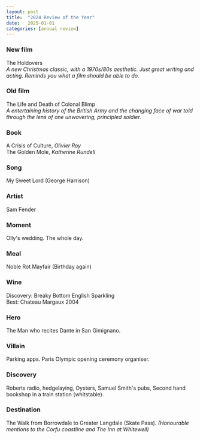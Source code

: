 ```yaml
---
layout: post
title:  "2024 Review of the Year"
date:   2025-01-01
categories: [annual review]
---
```


<h3><b>New film</b></h3>
The Holdovers<br>
<i>A new Christmas classic, with a 1970s/80s aesthetic. Just great writing and acting. Reminds you what a film should be able to do.</i>
<br>

<h3><b>Old film</b></h3>
The Life and Death of Colonal Blimp<br>
<i>A entertaining history of the British Army and the changing face of war told through the lens of one unwavering, principled soldier.</i>
<br>

<h3><b>Book</b></h3>
A Crisis of Culture, <i>Olivier Roy</i><br>
The Golden Mole, <i>Katherine Rundell</i>
<br>

<h3><b>Song</b></h3>
My Sweet Lord (George Harrison)
<br>

<h3><b>Artist</b></h3>
Sam Fender
<br>

<h3><b>Moment </b></h3>
Olly's wedding. The whole day.
<br>

<h3><b>Meal</b></h3>
Noble Rot Mayfair (Birthday again)
<br>

<h3><b>Wine</b></h3>
Discovery: Breaky Bottom English Sparkling<br>
Best: Chateau Margaux 2004
<br>

<h3><b>Hero</b></h3>
The Man who recites Dante in San Gimignano.
<br>

<h3><b>Villain</b></h3>
Parking apps. Paris Olympic opening ceremony organiser.
<br>

<h3><b>Discovery</b></h3>
Roberts radio, hedgelaying, Oysters, Samuel Smith's pubs, Second hand bookshop in a train station (whitstable).  
<br>

<h3><b>Destination</b></h3>
The Walk from Borrowdale to Greater Langdale (Skate Pass). <i>(Honourable mentions to the Corfu coastline and The Inn at Whitewell) </i>
